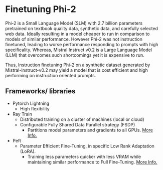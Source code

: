 # Finetuning Phi-2

Phi-2 is a Small Language Model (SLM) with 2.7 billion parameters pretrained on textbook quality data, synthetic data, and carefully selected web data. Ideally resulting in a model cheaper to run in comparison to models of similar performance. However Phi-2 was not instruction finetuned, leading to worse performance responding to prompts with high specificality. Whereas, Mistral Instruct v0.2 is a Large Language Model (LLM) that overcomes such shortcomings yet it is expensive to run. 

Thus, Instruction finetuning Phi-2 on a synthetic dataset generated by Mistral-Instruct-v0.2 may yield a model that is cost efficient and high performing on instruction oriented prompts.

## Frameworks/ libraries

- Pytorch Lightning
    - High flexibility 
- Ray Train
    - Distributed training on a cluster of machines (local or cloud)
    - Configurable Fully Shared Data Parallel strategy (FSDP)
        - Partitions model parameters and gradients to all GPUs. [More Info.](https://arxiv.org/pdf/2304.11277.pdf)
- Peft
    - Parameter Efficient Fine-Tuning, in specific Low Rank Adaptation (LoRA).
        - Training less parameters quicker with less VRAM while maintaining similar performance to Full Fine-Tuning. [More Info.](https://arxiv.org/pdf/2106.09685.pdf)

